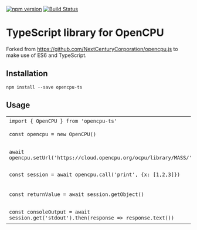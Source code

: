 [![npm version](https://badge.fury.io/js/opencpu-ts.svg)](https://badge.fury.io/js/opencpu-ts)
[![Build Status](https://travis-ci.org/Y0hy0h/opencpu.ts.svg?branch=master)](https://travis-ci.org/Y0hy0h/opencpu.ts)

# TypeScript library for OpenCPU
Forked from https://github.com/NextCenturyCorporation/opencpu.js
to make use of ES6 and TypeScript.

## Installation
`npm install --save opencpu-ts`

## Usage
<table>
    <tr>
        <td><code>import { OpenCPU } from 'opencpu-ts'</code></td>
        <td>Import the library</td>
    </tr>
    <tr>
        <td><code>const opencpu = new OpenCPU()</code></td>
        <td>Instantiate a new object</td>
    </tr>
    <tr>
        <td><code>await opencpu.setUrl('https://cloud.opencpu.org/ocpu/library/MASS/')</code></td>
        <td>Set the URL to the <code>base</code> package on the public server</td>
   </tr>
   <tr>
        <td><code>const session = await opencpu.call('print', {x: [1,2,3]})</code></td>
        <td>Call <code>print(x=list(1,2,3))</code></td>
   </tr>
   <tr>
        <td><code>const returnValue = await session.getObject()</code></td>
        <td>Get the return value (note that <code>print</code> also returns the value)</td>
   </tr>
   <tr>
        <td><code>const consoleOutput = await session.get('stdout').then(response => response.text())</code></td>
        <td>Read the console output</td>
   </tr>
</table>

